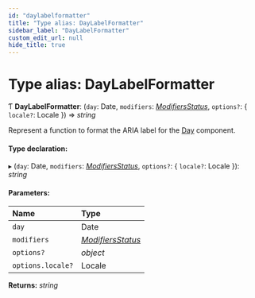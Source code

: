 ```yaml
---
id: "daylabelformatter"
title: "Type alias: DayLabelFormatter"
sidebar_label: "DayLabelFormatter"
custom_edit_url: null
hide_title: true
---
```


# Type alias: DayLabelFormatter

Ƭ **DayLabelFormatter**: (`day`: Date, `modifiers`: [*ModifiersStatus*](modifiersstatus.md), `options?`: { `locale?`: Locale  }) => *string*

Represent a function to format the ARIA label for the [Day](../functions/day.md) component.

#### Type declaration:

▸ (`day`: Date, `modifiers`: [*ModifiersStatus*](modifiersstatus.md), `options?`: { `locale?`: Locale  }): *string*

#### Parameters:

Name | Type |
:------ | :------ |
`day` | Date |
`modifiers` | [*ModifiersStatus*](modifiersstatus.md) |
`options?` | *object* |
`options.locale?` | Locale |

**Returns:** *string*
